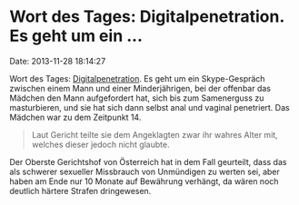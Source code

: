 Wort des Tages: Digitalpenetration. Es geht um ein \...
=======================================================

Date: 2013-11-28 18:14:27

Wort des Tages:
[Digitalpenetration](http://www.heise.de/tp/blogs/5/155411). Es geht um
ein Skype-Gespräch zwischen einem Mann und einer Minderjährigen, bei der
offenbar das Mädchen den Mann aufgefordert hat, sich bis zum Samenerguss
zu masturbieren, und sie hat sich dann selbst anal und vaginal
penetriert. Das Mädchen war zu dem Zeitpunkt 14.

> Laut Gericht teilte sie dem Angeklagten zwar ihr wahres Alter mit,
> welches dieser jedoch nicht glaubte.

Der Oberste Gerichtshof von Österreich hat in dem Fall geurteilt, dass
das als schwerer sexueller Missbrauch von Unmündigen zu werten sei, aber
haben am Ende nur 10 Monate auf Bewährung verhängt, da wären noch
deutlich härtere Strafen dringewesen.
